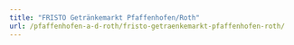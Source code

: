 ```yaml
---
title: "FRISTO Getränkemarkt Pfaffenhofen/Roth"
url: /pfaffenhofen-a-d-roth/fristo-getraenkemarkt-pfaffenhofen-roth/
---
```

